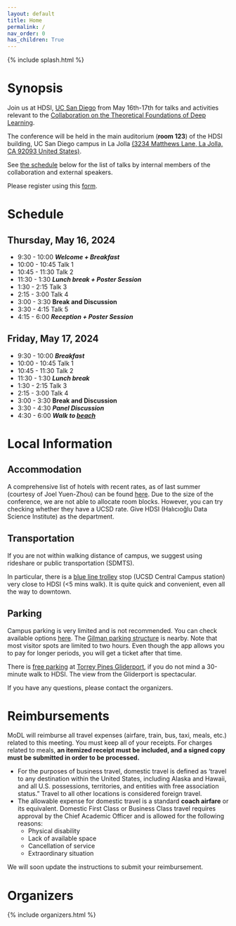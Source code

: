 ```yaml
---
layout: default
title: Home
permalink: /
nav_order: 0
has_children: True
---
```


{% include splash.html %}

# Synopsis


Join us at HDSI, [UC San Diego](https://ucsd.edu/) from May 16th-17th for talks and
activities relevant to the [Collaboration on the Theoretical Foundations of
Deep Learning](https://deepfoundations.ai/).


The conference will be held in the main auditorium (**room 123**) of the HDSI building, UC San Diego campus in La Jolla [(3234 Matthews Lane, La Jolla, CA 92093 United States)](https://maps.app.goo.gl/HtKJkbuMv1dA6zGt5).


See [the schedule]({{site.baseurl}}#schedule) below for the list of talks by
internal members of the collaboration and external speakers. 

Please register using this [form](https://docs.google.com/forms/d/e/1FAIpQLSea1Is5bNFwmdCHvi8TsDz-Wyxnx3T0rHzGu2g2YZgJx8nuCQ/viewform).





# Schedule

## Thursday, May 16, 2024
- 9:30 - 10:00 ***Welcome + Breakfast***
- 10:00 - 10:45 Talk 1
- 10:45 - 11:30 Talk 2
- 11:30 - 1:30 ***Lunch break + Poster Session***
- 1:30 - 2:15 Talk 3
- 2:15 - 3:00 Talk 4
- 3:00 - 3:30 **Break and Discussion**
- 3:30 - 4:15 Talk 5
- 4:15 - 6:00 ***Reception + Poster Session***

## Friday, May 17, 2024
- 9:30 - 10:00 ***Breakfast***
- 10:00 - 10:45 Talk 1
- 10:45 - 11:30 Talk 2
- 11:30 - 1:30 ***Lunch break***
- 1:30 - 2:15 Talk 3
- 2:15 - 3:00 Talk 4
- 3:00 - 3:30 **Break and Discussion**
- 3:30 - 4:30 ***Panel Discussion***
- 4:30 - 6:00 ***Walk to [beach](https://media.cntraveler.com/photos/606f6f1dac52332b71f171af/16:9/w_2560,c_limit/639571857)***



# Local Information



## Accommodation
A comprehensive list of hotels with recent rates, as of last summer (courtesy of Joel Yuen-Zhou) can be found [here](https://www.cs.columbia.edu/~djhsu/alt2024-hotels.pdf). Due to the size of the conference, we are not able to allocate room blocks. However, you can try checking whether they have a UCSD rate. Give HDSI (Halıcıoğlu Data Science Institute) as the department.

## Transportation
If you are not within walking distance of campus, we suggest using rideshare or public transportation (SDMTS).

In particular, there is a [blue line trolley](https://www.sdmts.com/transit-services/trolley) stop (UCSD Central Campus station) very close to HDSI (<5 mins walk). It is quite quick and convenient, even all the way to downtown.

## Parking
Campus parking is very limited and is not recommended. You can check available options [here](https://transportation.ucsd.edu/visit/visitor/index.html). The [Gilman parking structure](https://www.google.com/maps/place/Gilman+Parking+Structure,+3100+Gilman+Dr,+La+Jolla,+CA+92093/@32.8773774,-117.2338526,17z/data=!3m1!4b1!4m6!3m5!1s0x80dc06c5218d55eb:0xd07cbfc872e378aa!8m2!3d32.8773774!4d-117.2338526!16s%2Fg%2F1tdkgyrr?entry=ttu) is nearby. Note that most visitor spots are limited to two hours. Even though the app allows you to pay for longer periods, you will get a ticket after that time.

There is [free parking](https://www.google.com/maps/place/Torrey+Pines+Gliderport/@32.8898715,-117.2537813,17z/data=!3m1!4b1!4m6!3m5!1s0x80dc0693080cb29b:0x8f244f06aa6472e0!8m2!3d32.889867!4d-117.251201!16s%2Fm%2F04gvgnd?entry=ttu) at [Torrey Pines Gliderport](https://www.flytorrey.com/), if you do not mind a 30-minute walk to HDSI. The view from the Gliderport is spectacular.

If you have any questions, please contact the organizers.

# Reimbursements


MoDL will reimburse all travel expenses (airfare, train, bus, taxi, meals,
etc.) related to this meeting. You must keep all of your receipts. For charges
related to meals, **an itemized receipt must be included, and a signed copy must
be submitted in order to be processed.**

- For the purposes of business travel, domestic travel is defined as ‘travel to
  any destination within the United States, including Alaska and Hawaii, and
  all U.S. possessions, territories, and entities with free association
  status.”  Travel to all other locations is considered foreign travel.
- The allowable expense for domestic travel is a standard **coach airfare** or
  its equivalent.  Domestic First Class or Business Class travel requires
  approval by the Chief Academic Officer and is allowed for the following
  reasons:
  - Physical disability
  - Lack of available space
  - Cancellation of service
  - Extraordinary situation

We will soon update the instructions to submit your reimbursement. 

# Organizers

{% include organizers.html %}
